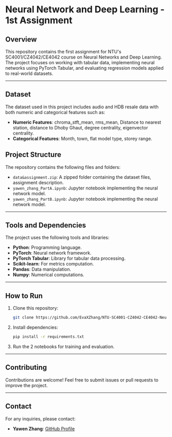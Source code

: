 # Neural Network and Deep Learning - 1st Assignment

## Overview
This repository contains the first assignment for NTU's SC4001/CZ4042/CE4042 course on Neural Networks and Deep Learning. The project focuses on working with tabular data, implementing neural networks using PyTorch Tabular, and evaluating regression models applied to real-world datasets.

---

## Dataset
The dataset used in this project includes audio and HDB resale data with both numeric and categorical features such as:
- **Numeric Features**: chroma_stft_mean, rms_mean, Distance to nearest station, distance to Dhoby Ghaut, degree centrality, eigenvector centrality.
- **Categorical Features**: Month, town, flat model type, storey range.



## Project Structure
The repository contains the following files and folders:
- `data&assignment.zip`: A zipped folder containing the dataset files, assignment description.
- `yawen_zhang_PartA.ipynb`: Jupyter notebook implementing the neural network model.
- `yawen_zhang_PartB.ipynb`: Jupyter notebook implementing the neural network model.


---

## Tools and Dependencies
The project uses the following tools and libraries:
- **Python**: Programming language.
- **PyTorch**: Neural network framework.
- **PyTorch Tabular**: Library for tabular data processing.
- **Scikit-learn**: For metrics computation.
- **Pandas**: Data manipulation.
- **Numpy**: Numerical computations.

---

## How to Run
1. Clone this repository:
   ```bash
   git clone https://github.com/EvaXZhang/NTU-SC4001-CZ4042-CE4042-Neural-Network-and-Deep-Learning-1st-Assignment.git
   ```
2. Install dependencies:
   ```bash
   pip install -r requirements.txt
   ```
3. Run the 2 notebooks for training and evaluation.


---

## Contributing
Contributions are welcome! Feel free to submit issues or pull requests to improve the project.


---

## Contact
For any inquiries, please contact:
- **Yawen Zhang**: [GitHub Profile](https://github.com/EvaXZhang)
